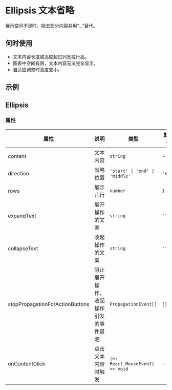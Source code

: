 # Ellipsis 文本省略

展示空间不足时，隐去部分内容并用“...”替代。

## 何时使用

- 文本内容长度或高度超过列宽或行高。
- 图表中空间有限，文本内容无法完全显示。
- 自适应调整时宽度变小。

## 示例

<code src="./demos/demo1.tsx"></code>

## Ellipsis

### 属性

| 属性                            | 说明                                 | 类型                            | 默认值  |
| ------------------------------- | ------------------------------------ | ------------------------------- | ------- |
| content                         | 文本内容                             | `string`                        | -       |
| direction                       | 省略位置                             | `'start' \| 'end' \| 'middle'`  | `'end'` |
| rows                            | 展示几行                             | `number`                        | `1`     |
| expandText                      | 展开操作的文案                       | `string`                        | `''`    |
| collapseText                    | 收起操作的文案                       | `string`                        | `''`    |
| stopPropagationForActionButtons | 阻止展开操作，收起操作引发的事件冒泡 | `PropagationEvent[]`            | `[]`    |
| onContentClick                  | 点击文本内容时触发                   | `(e: React.MouseEvent) => void` | -       |
